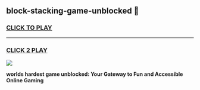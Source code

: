 
## block-stacking-game-unblocked 👋
<h3>
<a href="https://premium.freeplayer.one?title=block-stacking-game-unblocked&ref=14F">CLICK TO PLAY</a></h3>
<hr>

<h3>
<a href="https://premium.freeplayer.one?title=block-stacking-game-unblocked&ref=14F">CLICK 2 PLAY</a>
  
</h3>

<a href="https://premium.freeplayer.one?title=block-stacking-game-unblocked&ref=12F/"><img src="https://clearcache.store/games.png"></a>


**worlds hardest game unblocked: Your Gateway to Fun and Accessible Online Gaming**

